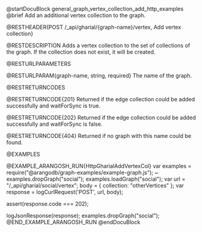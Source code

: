 @startDocuBlock general_graph_vertex_collection_add_http_examples
@brief Add an additional vertex collection to the graph.

@RESTHEADER{POST /_api/gharial/{graph-name}/vertex, Add vertex collection}

@RESTDESCRIPTION
Adds a vertex collection to the set of collections of the graph. If
the collection does not exist, it will be created.

@RESTURLPARAMETERS

@RESTURLPARAM{graph-name, string, required}
The name of the graph.

@RESTRETURNCODES

@RESTRETURNCODE{201}
Returned if the edge collection could be added successfully and
waitForSync is true.

@RESTRETURNCODE{202}
Returned if the edge collection could be added successfully and
waitForSync is false.

@RESTRETURNCODE{404}
Returned if no graph with this name could be found.

@EXAMPLES

@EXAMPLE_ARANGOSH_RUN{HttpGharialAddVertexCol}
  var examples = require("@arangodb/graph-examples/example-graph.js");
~ examples.dropGraph("social");
  examples.loadGraph("social");
  var url = "/_api/gharial/social/vertex";
  body = {
    collection: "otherVertices"
  };
  var response = logCurlRequest('POST', url, body);

  assert(response.code === 202);

  logJsonResponse(response);
  examples.dropGraph("social");
@END_EXAMPLE_ARANGOSH_RUN
@endDocuBlock
